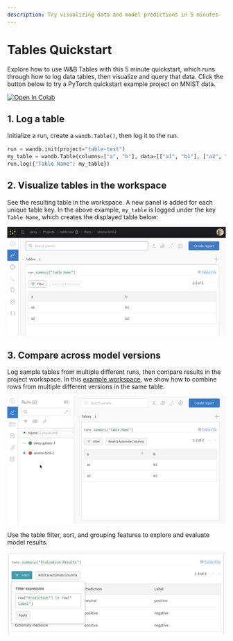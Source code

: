 ```yaml
---
description: Try visualizing data and model predictions in 5 minutes
---
```


# Tables Quickstart

Explore how to use W\&B Tables with this 5 minute quickstart, which runs through how to log data tables, then visualize and query that data. Click the button below to try a PyTorch quickstart example project on MNIST data.

[![Open In Colab](https://colab.research.google.com/assets/colab-badge.svg)](http://wandb.me/tables-quickstart)

## 1. Log a table

Initialize a run, create a `wandb.Table()`, then log it to the run.

```python
run = wandb.init(project="table-test")
my_table = wandb.Table(columns=["a", "b"], data=[["a1", "b1"], ["a2", "b2"]])
run.log({"Table Name": my_table})
```

## 2. Visualize tables in the workspace

See the resulting table in the workspace. A new panel is added for each unique table key. In the above example, `my_table` is logged under the key `Table Name`, which creates the displayed table below:

![](<../../.gitbook/assets/wandb demo - logged sample table.png>)

## 3. Compare across model versions

Log sample tables from multiple different runs, then compare results in the project workspace. In this [example workspace](https://wandb.ai/carey/table-test?workspace=user-carey), we show how to combine rows from multiple different versions in the same table.

![](<../../.gitbook/assets/wandb demo - toggle on and off cross-run comparisons in tables.gif>)

Use the table filter, sort, and grouping features to explore and evaluate model results.

![](<../../.gitbook/assets/wandb demo - filter on a table.png>)

<!-- Now that you've run through the quickstart, learn more about the power and flexibility of tables:

{% content-ref url="log-tables.md" %}
[log-tables.md](log-tables.md)
{% endcontent-ref %}

{% content-ref url="tables.md" %}
[tables.md](tables.md)
{% endcontent-ref %} -->
